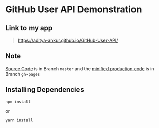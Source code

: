 # GitHub User API Demonstration

## Link to my app
> https://aditya-ankur.github.io/GitHub-User-API/

## Note
[Source Code](https://github.com/Aditya-Ankur/GitHub-User-API/tree/master) is in Branch `master` and the [minified production code](https://github.com/Aditya-Ankur/GitHub-User-API/tree/gh-pages) is in Branch `gh-pages`

## Installing Dependencies
```
npm install
```
or

```
yarn install
```
